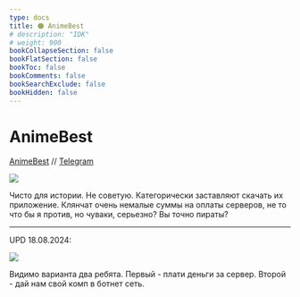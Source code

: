 ```yaml
---
type: docs
title: 🟠 AnimeBest
# description: "IDK"
# weight: 900
bookCollapseSection: false
bookFlatSection: false
bookToc: false
bookComments: false
bookSearchExclude: false
bookHidden: false
---
```


# AnimeBest

[AnimeBest](https://anime1.best/?nt) // [Telegram](https://t.me/Anime1Best?nt)

![](@img/animebest-screenshot.jpg)

Чисто для истории. Не советую. Категорически заставляют скачать их приложение. Клянчат очень немалые суммы на оплаты серверов, не то что бы я против, но чуваки, серьезно? Вы точно пираты?

---

UPD 18.08.2024:

![](@img/animebest-telegram-shot-1589.png)

Видимо варианта два ребята. Первый - плати деньги за сервер. Второй - дай нам свой комп в ботнет сеть.

